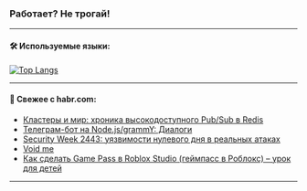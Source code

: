 ### Работает? Не трогай!

---
<!--
#### 🛠️ Technical stack:

![Java](https://img.shields.io/badge/Java-informational?logo=Oracle&style=flat&logoColor=white&color=FF4500)
![Kotlin](https://img.shields.io/badge/Kotlin-informational?logo=Kotlin&style=flat&logoColor=white&color=774D97)
![TS](https://img.shields.io/badge/TypeScript-informational?logo=typeScript&style=flat&logoColor=black&color=017acc)
![Python](https://img.shields.io/badge/Python-informational?logo=Python&style=flat&logoColor=black&color=ffdd54) <br>
![Spring](https://img.shields.io/badge/Spring-informational?logo=Spring&style=flat&logoColor=white&color=6DB33F) 
![SpringBoot](https://img.shields.io/badge/SpringBoot-informational?logo=SpringBoot&style=flat&logoColor=white&color=6DB33F)
![Nest](https://img.shields.io/badge/NestJS-informational?logo=NestJS&style=flat&logoColor=white&color=E0234E) 
![NodeJS](https://img.shields.io/badge/NodeJS-informational?logo=node.js&style=flat&logoColor=white&color=70A760)<br>
![PostgreSQL](https://img.shields.io/badge/PostgreSQL-informational?logo=PostgreSQL&style=flat&logoColor=white&color=DAA520)
![MongoDB](https://img.shields.io/badge/MongoDB-informational?logo=MongoDB&style=flat&logoColor=white&color=870000)
![Apache](https://img.shields.io/badge/Apache-informational?logo=apache&style=flat&logoColor=white&color=f74e28)

___ 
-->

#### 🛠️ Используемые языки:

[![Top Langs](https://github-readme-stats-u2qms2cxw-advtsettinggmailcoms-projects.vercel.app/api/top-langs/?username=zloylis&langs_count=10&hide_title=true&title_color=e6edf3&size_weight=0.5&count_weight=0.5&layout=compact&hide_progress=true&hide_border=true&theme=dracula)](https://github.com/zloylis)

<!---


####  :octocat:&nbsp;&nbsp; Статистика:

![GitHub stats](https://github-readme-stats-u2qms2cxw-advtsettinggmailcoms-projects.vercel.app/api?username=zloylis&show_icons=true&hide_border=true&theme=dracula&title_color=e6edf3&include_all_commits=true&count_private=true&hide_rank=false&hide_title=true&rank_icon=github)
-->
---

#### 💬 Свежее с habr.com:

<!-- BLOG-POST-LIST:START -->
- [Кластеры и мир: хроника высокодоступного Pub/Sub в Redis](https://habr.com/ru/companies/rostelecom/articles/852362/?utm_source=habrahabr&utm_medium=rss&utm_campaign=852362)
- [Телеграм-бот на Node.js/grammY: Диалоги](https://habr.com/ru/articles/852330/?utm_source=habrahabr&utm_medium=rss&utm_campaign=852330)
- [Security Week 2443: уязвимости нулевого дня в реальных атаках](https://habr.com/ru/companies/kaspersky/articles/852310/?utm_source=habrahabr&utm_medium=rss&utm_campaign=852310)
- [Void me](https://habr.com/ru/articles/852316/?utm_source=habrahabr&utm_medium=rss&utm_campaign=852316)
- [Как сделать Game Pass в Roblox Studio &lpar;геймпасс в Роблокс&rpar; – урок для детей](https://habr.com/ru/companies/pixel_study/articles/852314/?utm_source=habrahabr&utm_medium=rss&utm_campaign=852314)
<!-- BLOG-POST-LIST:END -->

---
